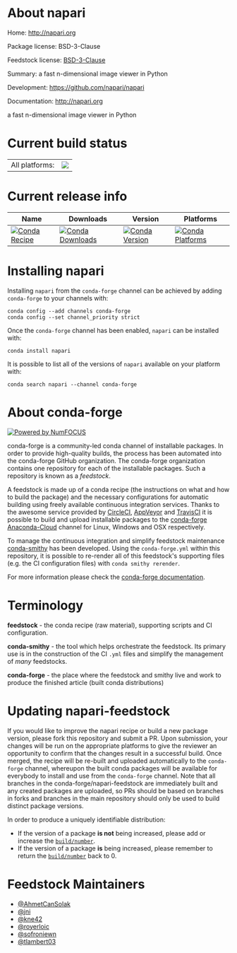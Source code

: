 About napari
============

Home: http://napari.org

Package license: BSD-3-Clause

Feedstock license: [BSD-3-Clause](https://github.com/conda-forge/napari-feedstock/blob/master/LICENSE.txt)

Summary: a fast n-dimensional image viewer in Python

Development: https://github.com/napari/napari

Documentation: http://napari.org

a fast n-dimensional image viewer in Python

Current build status
====================


<table><tr><td>All platforms:</td>
    <td>
      <a href="https://dev.azure.com/conda-forge/feedstock-builds/_build/latest?definitionId=9160&branchName=master">
        <img src="https://dev.azure.com/conda-forge/feedstock-builds/_apis/build/status/napari-feedstock?branchName=master">
      </a>
    </td>
  </tr>
</table>

Current release info
====================

| Name | Downloads | Version | Platforms |
| --- | --- | --- | --- |
| [![Conda Recipe](https://img.shields.io/badge/recipe-napari-green.svg)](https://anaconda.org/conda-forge/napari) | [![Conda Downloads](https://img.shields.io/conda/dn/conda-forge/napari.svg)](https://anaconda.org/conda-forge/napari) | [![Conda Version](https://img.shields.io/conda/vn/conda-forge/napari.svg)](https://anaconda.org/conda-forge/napari) | [![Conda Platforms](https://img.shields.io/conda/pn/conda-forge/napari.svg)](https://anaconda.org/conda-forge/napari) |

Installing napari
=================

Installing `napari` from the `conda-forge` channel can be achieved by adding `conda-forge` to your channels with:

```
conda config --add channels conda-forge
conda config --set channel_priority strict
```

Once the `conda-forge` channel has been enabled, `napari` can be installed with:

```
conda install napari
```

It is possible to list all of the versions of `napari` available on your platform with:

```
conda search napari --channel conda-forge
```


About conda-forge
=================

[![Powered by NumFOCUS](https://img.shields.io/badge/powered%20by-NumFOCUS-orange.svg?style=flat&colorA=E1523D&colorB=007D8A)](http://numfocus.org)

conda-forge is a community-led conda channel of installable packages.
In order to provide high-quality builds, the process has been automated into the
conda-forge GitHub organization. The conda-forge organization contains one repository
for each of the installable packages. Such a repository is known as a *feedstock*.

A feedstock is made up of a conda recipe (the instructions on what and how to build
the package) and the necessary configurations for automatic building using freely
available continuous integration services. Thanks to the awesome service provided by
[CircleCI](https://circleci.com/), [AppVeyor](https://www.appveyor.com/)
and [TravisCI](https://travis-ci.com/) it is possible to build and upload installable
packages to the [conda-forge](https://anaconda.org/conda-forge)
[Anaconda-Cloud](https://anaconda.org/) channel for Linux, Windows and OSX respectively.

To manage the continuous integration and simplify feedstock maintenance
[conda-smithy](https://github.com/conda-forge/conda-smithy) has been developed.
Using the ``conda-forge.yml`` within this repository, it is possible to re-render all of
this feedstock's supporting files (e.g. the CI configuration files) with ``conda smithy rerender``.

For more information please check the [conda-forge documentation](https://conda-forge.org/docs/).

Terminology
===========

**feedstock** - the conda recipe (raw material), supporting scripts and CI configuration.

**conda-smithy** - the tool which helps orchestrate the feedstock.
                   Its primary use is in the construction of the CI ``.yml`` files
                   and simplify the management of *many* feedstocks.

**conda-forge** - the place where the feedstock and smithy live and work to
                  produce the finished article (built conda distributions)


Updating napari-feedstock
=========================

If you would like to improve the napari recipe or build a new
package version, please fork this repository and submit a PR. Upon submission,
your changes will be run on the appropriate platforms to give the reviewer an
opportunity to confirm that the changes result in a successful build. Once
merged, the recipe will be re-built and uploaded automatically to the
`conda-forge` channel, whereupon the built conda packages will be available for
everybody to install and use from the `conda-forge` channel.
Note that all branches in the conda-forge/napari-feedstock are
immediately built and any created packages are uploaded, so PRs should be based
on branches in forks and branches in the main repository should only be used to
build distinct package versions.

In order to produce a uniquely identifiable distribution:
 * If the version of a package **is not** being increased, please add or increase
   the [``build/number``](https://docs.conda.io/projects/conda-build/en/latest/resources/define-metadata.html#build-number-and-string).
 * If the version of a package **is** being increased, please remember to return
   the [``build/number``](https://docs.conda.io/projects/conda-build/en/latest/resources/define-metadata.html#build-number-and-string)
   back to 0.

Feedstock Maintainers
=====================

* [@AhmetCanSolak](https://github.com/AhmetCanSolak/)
* [@jni](https://github.com/jni/)
* [@kne42](https://github.com/kne42/)
* [@royerloic](https://github.com/royerloic/)
* [@sofroniewn](https://github.com/sofroniewn/)
* [@tlambert03](https://github.com/tlambert03/)

